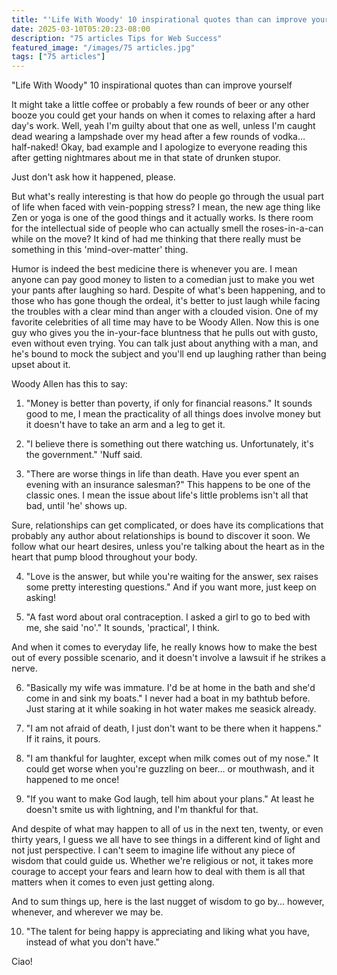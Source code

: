 ```yaml
---
title: "'Life With Woody' 10 inspirational quotes than can improve yourself"
date: 2025-03-10T05:20:23-08:00
description: "75 articles Tips for Web Success"
featured_image: "/images/75 articles.jpg"
tags: ["75 articles"]
---
```


"Life With Woody" 10 inspirational quotes than can improve yourself

It might take a little coffee or probably a few rounds of beer or any other booze you could get your hands on when it comes to relaxing after a hard day's work. Well, yeah I'm guilty about that one as well, unless I'm caught dead wearing a lampshade over my head after a few rounds of vodka… half-naked! Okay, bad example and I apologize to everyone reading this after getting nightmares about me in that state of drunken stupor.

Just don't ask how it happened, please.

But what's really interesting is that how do people go through the usual part of life when faced with vein-popping stress? I mean, the new age thing like Zen or yoga is one of the good things and it actually works. Is there room for the intellectual side of people who can actually smell the roses-in-a-can while on the move? It kind of had me thinking that there really must be something in this 'mind-over-matter' thing.

Humor is indeed the best medicine there is whenever you are. I mean anyone can pay good money to listen to a comedian just to make you wet your pants after laughing so hard. Despite of what's been happening, and to those who has gone though the ordeal, it's better to just laugh while facing the troubles with a clear mind than anger with a clouded vision. One of my favorite celebrities of all time may have to be Woody Allen. Now this is one guy who gives you the in-your-face bluntness that he pulls out with gusto, even without even trying. You can talk just about anything with a man, and he's bound to mock the subject and you'll end up laughing rather than being upset about it.

Woody Allen has this to say:

1. "Money is better than poverty, if only for financial reasons." It sounds good to me, I mean the practicality of all things does involve money but it doesn't have to take an arm and a leg to get it.

2. "I believe there is something out there watching us. Unfortunately, it's the government." 'Nuff said.

3. "There are worse things in life than death. Have you ever spent an evening with an insurance salesman?" This happens to be one of the classic ones. I mean the issue about life's little problems isn't all that bad, until 'he' shows up.

Sure, relationships can get complicated, or does have its complications that probably any author about relationships is bound to discover it soon. We follow what our heart desires, unless you're talking about the heart as in the heart that pump blood throughout your body.

4. "Love is the answer, but while you're waiting for the answer, sex raises some pretty interesting questions." And if you want more, just keep on asking!

5. "A fast word about oral contraception. I asked a girl to go to bed with me, she said 'no'." It sounds, 'practical', I think.

And when it comes to everyday life, he really knows how to make the best out of every possible scenario, and it doesn't involve a lawsuit if he strikes a nerve.

6. "Basically my wife was immature. I'd be at home in the bath and she'd come in and sink my boats." I never had a boat in my bathtub before. Just staring at it while soaking in hot water makes me seasick already.

7. "I am not afraid of death, I just don't want to be there when it happens." If it rains, it pours.

8. "I am thankful for laughter, except when milk comes out of my nose." It could get worse when you're guzzling on beer… or mouthwash, and it happened to me once!

9. "If you want to make God laugh, tell him about your plans." At least he doesn't smite us with lightning, and I'm thankful for that.

And despite of what may happen to all of us in the next ten, twenty, or even thirty years, I guess we all have to see things in a different kind of light and not just perspective. I can't seem to imagine life without any piece of wisdom that could guide us. Whether we're religious or not, it takes more courage to accept your fears and learn how to deal with them is all that matters when it comes to even just getting along.

And to sum things up, here is the last nugget of wisdom to go by… however, whenever, and wherever we may be.

10. "The talent for being happy is appreciating and liking what you have, instead of what you don't have."

Ciao!
